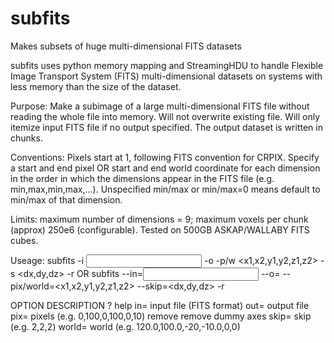 # subfits
Makes subsets of huge multi-dimensional FITS datasets

subfits uses python memory mapping and StreamingHDU to handle Flexible Image Transport System (FITS) multi-dimensional datasets on systems with less memory than the size of the dataset.

Purpose: Make a subimage of a large multi-dimensional FITS file without reading the whole file into memory. Will not overwrite existing file. Will only itemize input FITS file if no output specified. The output dataset is written in chunks.

Conventions: Pixels start at 1, following FITS convention for CRPIX. Specify a start and end pixel OR start and end world coordinate for each dimension in the order in which the dimensions appear in the FITS file (e.g. min,max,min,max,...). Unspecified min/max or min/max=0 means default to min/max of that dimension. 

Limits: maximum number of dimensions = 9; maximum voxels per chunk (approx) 250e6 (configurable). Tested on 500GB ASKAP/WALLABY FITS cubes. 

Useage: subfits -i <input file> -o <output file> -p/w <x1,x2,y1,y2,z1,z2> -s <dx,dy,dz> -r OR subfits --in=<input file> --o=<output file> --pix/world=<x1,x2,y1,y2,z1,z2> --skip=<dx,dy,dz> -r 

OPTION   DESCRIPTION
?        help
in=      input file (FITS format)
out=     output file
pix=     pixels (e.g. 0,100,0,100,0,10)
remove   remove dummy axes
skip=    skip (e.g. 2,2,2)
world=   world (e.g. 120.0,100.0,-20,-10.0,0,0)
